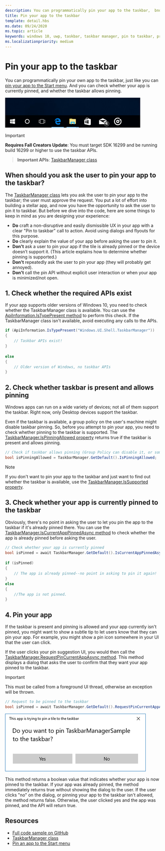 ```yaml
---
description: You can programmatically pin your app to the taskbar,  bnd you can check if it's currently pinned.
title: Pin your app to the taskbar
template: detail.hbs
ms.date: 09/24/2020
ms.topic: article
keywords: windows 10, uwp, taskbar, taskbar manager, pin to taskbar, primary tile
ms.localizationpriority: medium
---
```

# Pin your app to the taskbar

You can programmatically pin your own app to the taskbar, just like you can [pin your app to the Start menu](tiles-and-notifications/primary-tile-apis.md). And you can check whether your app is currently pinned, and whether the taskbar allows pinning. 

![Screenshot of a Windows 10 task bar showing the app pinned there.](images/taskbar/taskbar.png)

> [!IMPORTANT]
> **Requires Fall Creators Update**: You must target SDK 16299 and be running build 16299 or higher to use the taskbar APIs.

> **Important APIs**: [TaskbarManager class](/uwp/api/windows.ui.shell.taskbarmanager) 


## When should you ask the user to pin your app to the taskbar? 

The [TaskbarManager class](/uwp/api/windows.ui.shell.taskbarmanager) lets you ask the user to pin your app to the taskbar; the user must approve the request. You put a lot of effort into building a stellar app, and now you have the opportunity to ask the user to pin it to taskbar. But before we dive into the code, here are some things to keep in mind as you are designing your experience:

* **Do** craft a non-disruptive and easily dismissible UX in your app with a clear "Pin to taskbar" call to action. Avoid using dialogs and flyouts for this purpose. 
* **Do** clearly explain the value of your app before asking the user to pin it.
* **Don't** ask a user to pin your app if the tile is already pinned or the device doesn’t support it. (This article explains how to determine whether pinning is supported.)
* **Don't** repeatedly ask the user to pin your app (they will probably get annoyed).
* **Don't** call the pin API without explicit user interaction or when your app is minimized/not open.


## 1. Check whether the required APIs exist

If your app supports older versions of Windows 10, you need to check whether the TaskbarManager class is available. You can use the  [ApiInformation.IsTypePresent method](/uwp/api/windows.foundation.metadata.apiinformation#Windows_Foundation_Metadata_ApiInformation_IsTypePresent_System_String_) to perform this check. If the TaskbarManager class isn't available, avoid executing any calls to the APIs.

```csharp
if (ApiInformation.IsTypePresent("Windows.UI.Shell.TaskbarManager"))
{
    // Taskbar APIs exist!
}

else
{
    // Older version of Windows, no taskbar APIs
}
```


## 2. Check whether taskbar is present and allows pinning

Windows apps can run on a wide variety of devices; not all of them support the taskbar. Right now, only Desktop devices support the taskbar. 

Even if the taskbar is available, a group policy on the user's machine might disable taskbar pinning. So, before you attempt to pin your app, you need to check whether pinning to the taskbar is supported. The [TaskbarManager.IsPinningAllowed property](/uwp/api/windows.ui.shell.taskbarmanager.IsPinningAllowed) returns true if the taskbar is present and allows pinning. 

```csharp
// Check if taskbar allows pinning (Group Policy can disable it, or some device families don't have taskbar)
bool isPinningAllowed = TaskbarManager.GetDefault().IsPinningAllowed;
```

> [!NOTE]
> If you don't want to pin your app to the taskbar and just want to find out whether the taskbar is available, use the [TaskbarManager.IsSupported property](/uwp/api/windows.ui.shell.taskbarmanager.IsSupported).


## 3. Check whether your app is currently pinned to the taskbar

Obviously, there's no point in asking the user to let you pin the app to the taskbar if it's already pinned there. You can use the [TaskbarManager.IsCurrentAppPinnedAsync method](/uwp/api/windows.ui.shell.taskbarmanager.IsCurrentAppPinnedAsync) to check whether the app is already pinned before asking the user.

```csharp
// Check whether your app is currently pinned
bool isPinned = await TaskbarManager.GetDefault().IsCurrentAppPinnedAsync();

if (isPinned)
{
	// The app is already pinned--no point in asking to pin it again!
}
else 
{
	//The app is not pinned. 
}
```


##  4. Pin your app

If the taskbar is present and pinning is allowed and your app currently isn't pinned, you might want to show a subtle tip to let users know that they can pin your app. For example, you might show a pin icon somewhere in your UI that the user can click. 

If the user clicks your pin suggestion UI, you would then call the [TaskbarManager.RequestPinCurrentAppAsync method](/uwp/api/windows.ui.shell.taskbarmanager.RequestPinCurrentAppAsync). This method displays a dialog that asks the user to confirm that they want your app pinned to the taskbar.

> [!IMPORTANT]
> This must be called from a foreground UI thread, otherwise an exception will be thrown.

```csharp
// Request to be pinned to the taskbar
bool isPinned = await TaskbarManager.GetDefault().RequestPinCurrentAppAsync();
```

![Pin dialog](images/taskbar/pin-dialog.png)

This method returns a boolean value that indicates whether your app is now pinned to the taskbar. If your app was already pinned, the method immediately returns true without showing the dialog to the user. If the user clicks "no" on the dialog, or pinning your app to the taskbar isn't allowed, the method returns false. Otherwise, the user clicked yes and the app was pinned, and the API will return true.


## Resources

* [Full code sample on GitHub](https://github.com/WindowsNotifications/quickstart-pin-to-taskbar)
* [TaskbarManager class](/uwp/api/windows.ui.shell.taskbarmanager)
* [Pin an app to the Start menu](tiles-and-notifications/primary-tile-apis.md)
